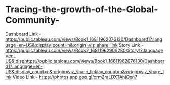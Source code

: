 # Tracing-the-growth-of-the-Global-Community-
Dashboard Link - https://public.tableau.com/views/Book1_16811962076130/Dashboard1?:language=en-US&:display_count=n&:origin=viz_share_link
Story Link - https://public.tableau.com/views/Book2_16811962909280/Story1?:language=en-US&:disphttps://public.tableau.com/views/Book1_16811962076130/Dashboard1?:language=en-US&:display_count=n&:origin=viz_share_linklay_count=n&:origin=viz_share_link
Video Link - https://photos.app.goo.gl/xrm2raLDXTAhjQxn7
